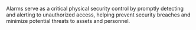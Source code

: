 Alarms serve as a critical physical security control by promptly detecting and alerting to unauthorized access, helping prevent security breaches and minimize potential threats to assets and personnel.